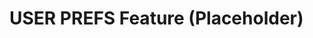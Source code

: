 # USER PREFS Feature (Placeholder)

<!-- TODO: Manually document client/server components, services, models, API, data flow. (as per DOCS_IMPROVEMENT_PLAN.md) -->
